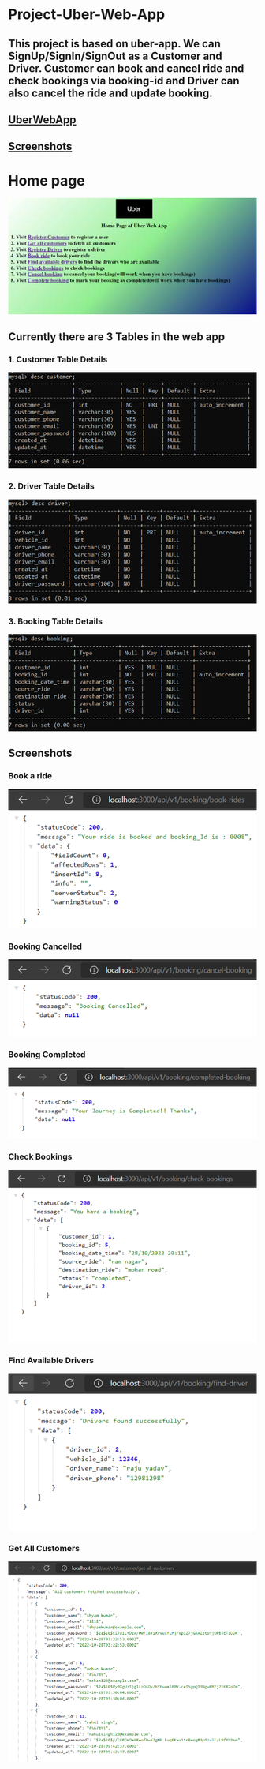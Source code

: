 # Project-Uber-Web-App

##  This project is based on uber-app. We can SignUp/SignIn/SignOut as a Customer and Driver. Customer can book and cancel ride and check bookings via booking-id and Driver can also cancel the ride and update booking.  

## [UberWebApp](https://uberwebapp.onrender.com)
## [Screenshots](https://anshumanformal.github.io/UberWebApp/)
# Home page

![](public/Uber_WebApp_HomePage.PNG)

## Currently there are 3 Tables in the web app

### 1. Customer Table Details

![](DB_Image/Customer_table_description.PNG)

### 2. Driver Table Details

![](DB_Image/Driver_table_description.PNG)

### 3. Booking Table Details

![](DB_Image/Booking_table_description.PNG)

## Screenshots
### Book a ride

![](public/Book_Ride.PNG)

### Booking Cancelled

![](public/Booking_canceled.PNG)

### Booking Completed

![](public/Booking_Completed.PNG)

### Check Bookings

![](public/Check_bookings.PNG)

### Find Available Drivers

![](public/Find_Available_Drivers.PNG)

### Get All Customers

![](public/GetAllCustomers.PNG)


